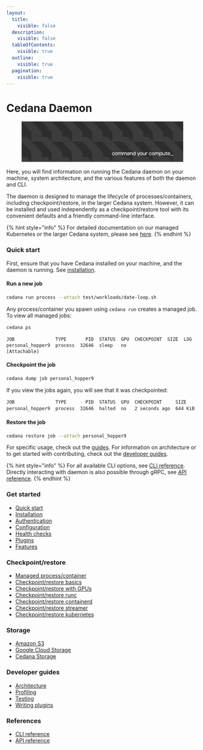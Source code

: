 ```yaml
---
layout:
  title:
    visible: false
  description:
    visible: false
  tableOfContents:
    visible: true
  outline:
    visible: true
  pagination:
    visible: true
---
```


# Cedana Daemon

<figure><img src=".gitbook/assets/image (1).png" alt=""><figcaption></figcaption></figure>

Here, you will find information on running the Cedana daemon on your machine, system architecture, and the various features of both the daemon and CLI.

The daemon is designed to manage the lifecycle of processes/containers, including checkpoint/restore, in the larger Cedana system. However, it can be installed and used independently as a checkpoint/restore tool with its convenient defaults and a friendly command-line interface.

{% hint style="info" %}
For detailed documentation on our managed Kubernetes or the larger Cedana system, please see [here](https://docs.cedana.ai).
{% endhint %}

### Quick start

First, ensure that you have Cedana installed on your machine, and the daemon is running. See [installation](get-started/installation.md).

#### Run a new job

```sh
cedana run process --attach test/workloads/date-loop.sh
```

Any process/container you spawn using `cedana run` creates a managed job. To view all managed jobs:

```sh
cedana ps
```

```
JOB               TYPE       PID  STATUS  GPU  CHECKPOINT  SIZE  LOG
personal_hopper9  process  32646  sleep   no                     [Attachable]
```

#### Checkpoint the job

```sh
cedana dump job personal_hopper9
```

If you view the jobs again, you will see that it was checkpointed:

```sh
JOB               TYPE       PID  STATUS  GPU  CHECKPOINT     SIZE     LOG
personal_hopper9  process  32646  halted  no   2 seconds ago  644 KiB
```

#### Restore the job

```sh
cedana restore job --attach personal_hopper9
```

For specific usage, check out the [guides](./#guides). For information on architecture or to get started with contributing, check out the [developer guides](./#developer-guides).

{% hint style="info" %}
For all available CLI options, see [CLI reference](references/cli/cedana.md). Directly interacting with daemon is also possible through gRPC, see [API reference](references/api.md).
{% endhint %}

### Get started

- [Quick start](./#quick-start)
- [Installation](get-started/installation.md)
- [Authentication](get-started/authentication.md)
- [Configuration](get-started/configuration.md)
- [Health checks](get-started/health.md)
- [Plugins](get-started/plugins.md)
- [Features](get-started/features.md)

### Checkpoint/restore

- [Managed process/container](guides/managed.md)
- [Checkpoint/restore basics](guides/cr.md)
- [Checkpoint/restore with GPUs](guides/gpu/cr.md)
- [Checkpoint/restore runc](guides/runc/cr.md)
- [Checkpoint/restore containerd](guides/runc/cr.md)
- [Checkpoint/restore streamer](guides/streamer/cr.md)
- [Checkpoint/restore kubernetes](guides/k8s/cr.md)

### Storage

- [Amazon S3](guides/storage/s3.md)
- [Google Cloud Storage](guides/storage/gcs.md)
- [Cedana Storage](guides/storage/cedana.md)

### Developer guides

- [Architecture](developer-guides/architecture.md)
- [Profiling](developer-guides/profiling.md)
- [Testing](developer-guides/testing.md)
- [Writing plugins](developer-guides/writing_plugins.md)

### References

- [CLI reference](references/cli/cedana.md)
- [API reference](references/api.md)
